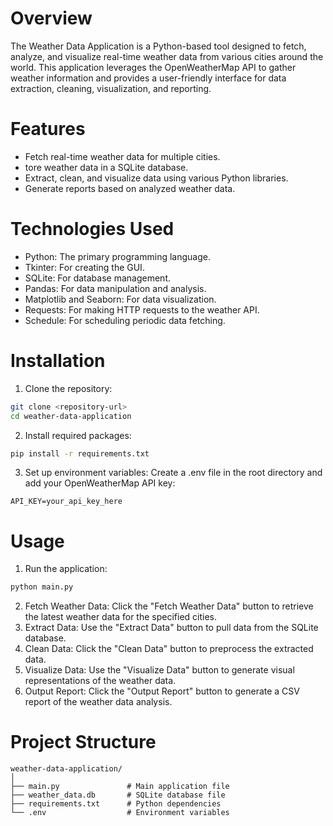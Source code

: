 # Overview
The Weather Data Application is a Python-based tool designed to fetch, analyze, and visualize real-time weather data from various cities around the world. This application leverages the OpenWeatherMap API to gather weather information and provides a user-friendly interface for data extraction, cleaning, visualization, and reporting.
# Features
- Fetch real-time weather data for multiple cities.
- tore weather data in a SQLite database.
- Extract, clean, and visualize data using various Python libraries.
- Generate reports based on analyzed weather data.
# Technologies Used
- Python: The primary programming language.
- Tkinter: For creating the GUI.
- SQLite: For database management.
- Pandas: For data manipulation and analysis.
- Matplotlib and Seaborn: For data visualization.
- Requests: For making HTTP requests to the weather API.
- Schedule: For scheduling periodic data fetching.
# Installation
1. Clone the repository:
```bash
git clone <repository-url>
cd weather-data-application
```
2. Install required packages:
```bash
pip install -r requirements.txt
```
3. Set up environment variables:
Create a .env file in the root directory and add your OpenWeatherMap API key:
```
API_KEY=your_api_key_here
```
# Usage
1. Run the application:
```bash
python main.py
```
2. Fetch Weather Data: Click the "Fetch Weather Data" button to retrieve the latest weather data for the specified cities.
3. Extract Data: Use the "Extract Data" button to pull data from the SQLite database.
4. Clean Data: Click the "Clean Data" button to preprocess the extracted data.
5. Visualize Data: Use the "Visualize Data" button to generate visual representations of the weather data.
6. Output Report: Click the "Output Report" button to generate a CSV report of the weather data analysis.
# Project Structure
```
weather-data-application/
│
├── main.py               # Main application file
├── weather_data.db       # SQLite database file
├── requirements.txt      # Python dependencies
└── .env                  # Environment variables
```